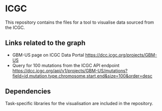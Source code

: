 # ICGC
This repository contains the files for a tool to visualise data sourced from the ICGC.


## Links related to the graph
* GBM-US page on ICGC Data Portal https://dcc.icgc.org/projects/GBM-US
* Query for 100 mutations from the ICGC API endpoint https://dcc.icgc.org/api/v1/projects/GBM-US/mutations?field=id,mutation,type,chromosome,start,end&size=100&order=desc

## Dependencies
Task-specific libraries for the visualisation are included in the repository.
